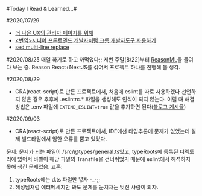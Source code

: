#Today I Read & Learned...#

#2020/07/29
- [더 나은 UX의 관리자 페이지를 위해](https://youngminz.netlify.app/posts/more-better-admin-page)
- [<번역>시니어 프론트엔드 개발자처럼 크롬 개발자도구 사용하기](https://junwoo45.github.io/2020-07-28-chrome_devtools/)
- [sed multi-line replace](https://mug896.github.io/sed-stream-editor/multiple_lines.html)

#2020/08/25
매일 하기로 하고 까먹었다;; 저번 주말(8/22)부터 [ReasonML](https://reasonml.github.io/ko/)을 들여다 보는 중. Reason React+NextJS를 섞어서 프로젝트 하나를 진행해 볼 생각.

#2020/08/29
- CRA(react-script)로 만든 프로젝트에서, 처음에 eslint를 따로 사용하겠다 선언하지 않은 경우 추후에 .eslintrc.* 파일을 생성해도 인식이 되지 않는다. 이럴 때 해결 방법은 .env 파일에 ```EXTEND_ESLINT=true``` 값을 추가하면 된다([블로그 게시물](https://medium.com/@michael.tandio/using-create-react-app-typescript-with-custom-eslint-rules-5fc5aec3ff10))

#2020/09/03
- CRA(react-script)로 만든 프로젝트에서, IDE에선 타입추론에 문제가 없었는데 실제 빌드타임에서 엄한 오류를 뿜고 있었다. 

문제: 문제가 되는 파일이 /src/@types/general.ts였고, typeRoots에 등록된 디렉토리에 있어서 바벨이 해당 파일의 Transfile을 건너뛰었기 때문에 eslint에서 해석하지 못해 생긴 문제였음.
교훈: 
  1. typeRoots에는 d.ts 파일만 넣자 -_-;;
  2. 혜성님처럼 에러메세지만 봐도 문제를 눈치채는 멋진 사람이 되자.
